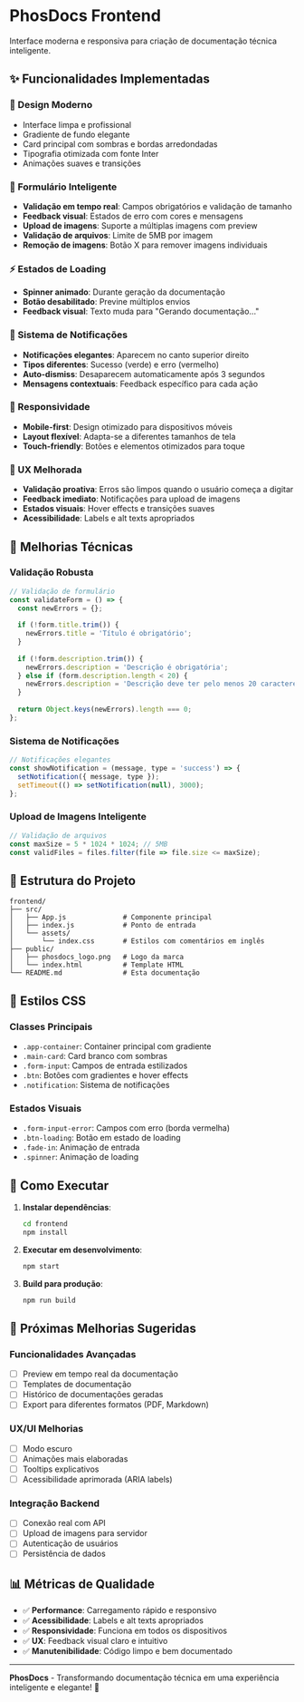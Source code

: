 # PhosDocs Frontend

Interface moderna e responsiva para criação de documentação técnica inteligente.

## ✨ Funcionalidades Implementadas

### 🎨 Design Moderno
- Interface limpa e profissional
- Gradiente de fundo elegante
- Card principal com sombras e bordas arredondadas
- Tipografia otimizada com fonte Inter
- Animações suaves e transições

### 📝 Formulário Inteligente
- **Validação em tempo real**: Campos obrigatórios e validação de tamanho
- **Feedback visual**: Estados de erro com cores e mensagens
- **Upload de imagens**: Suporte a múltiplas imagens com preview
- **Validação de arquivos**: Limite de 5MB por imagem
- **Remoção de imagens**: Botão X para remover imagens individuais

### ⚡ Estados de Loading
- **Spinner animado**: Durante geração da documentação
- **Botão desabilitado**: Previne múltiplos envios
- **Feedback visual**: Texto muda para "Gerando documentação..."

### 🔔 Sistema de Notificações
- **Notificações elegantes**: Aparecem no canto superior direito
- **Tipos diferentes**: Sucesso (verde) e erro (vermelho)
- **Auto-dismiss**: Desaparecem automaticamente após 3 segundos
- **Mensagens contextuais**: Feedback específico para cada ação

### 📱 Responsividade
- **Mobile-first**: Design otimizado para dispositivos móveis
- **Layout flexível**: Adapta-se a diferentes tamanhos de tela
- **Touch-friendly**: Botões e elementos otimizados para toque

### 🎯 UX Melhorada
- **Validação proativa**: Erros são limpos quando o usuário começa a digitar
- **Feedback imediato**: Notificações para upload de imagens
- **Estados visuais**: Hover effects e transições suaves
- **Acessibilidade**: Labels e alt texts apropriados

## 🚀 Melhorias Técnicas

### Validação Robusta
```javascript
// Validação de formulário
const validateForm = () => {
  const newErrors = {};
  
  if (!form.title.trim()) {
    newErrors.title = 'Título é obrigatório';
  }
  
  if (!form.description.trim()) {
    newErrors.description = 'Descrição é obrigatória';
  } else if (form.description.length < 20) {
    newErrors.description = 'Descrição deve ter pelo menos 20 caracteres';
  }
  
  return Object.keys(newErrors).length === 0;
};
```

### Sistema de Notificações
```javascript
// Notificações elegantes
const showNotification = (message, type = 'success') => {
  setNotification({ message, type });
  setTimeout(() => setNotification(null), 3000);
};
```

### Upload de Imagens Inteligente
```javascript
// Validação de arquivos
const maxSize = 5 * 1024 * 1024; // 5MB
const validFiles = files.filter(file => file.size <= maxSize);
```

## 📁 Estrutura do Projeto

```
frontend/
├── src/
│   ├── App.js              # Componente principal
│   ├── index.js            # Ponto de entrada
│   └── assets/
│       └── index.css       # Estilos com comentários em inglês
├── public/
│   ├── phosdocs_logo.png   # Logo da marca
│   └── index.html          # Template HTML
└── README.md               # Esta documentação
```

## 🎨 Estilos CSS

### Classes Principais
- `.app-container`: Container principal com gradiente
- `.main-card`: Card branco com sombras
- `.form-input`: Campos de entrada estilizados
- `.btn`: Botões com gradientes e hover effects
- `.notification`: Sistema de notificações

### Estados Visuais
- `.form-input-error`: Campos com erro (borda vermelha)
- `.btn-loading`: Botão em estado de loading
- `.fade-in`: Animação de entrada
- `.spinner`: Animação de loading

## 🔧 Como Executar

1. **Instalar dependências**:
   ```bash
   cd frontend
   npm install
   ```

2. **Executar em desenvolvimento**:
   ```bash
   npm start
   ```

3. **Build para produção**:
   ```bash
   npm run build
   ```

## 🎯 Próximas Melhorias Sugeridas

### Funcionalidades Avançadas
- [ ] Preview em tempo real da documentação
- [ ] Templates de documentação
- [ ] Histórico de documentações geradas
- [ ] Export para diferentes formatos (PDF, Markdown)

### UX/UI Melhorias
- [ ] Modo escuro
- [ ] Animações mais elaboradas
- [ ] Tooltips explicativos
- [ ] Acessibilidade aprimorada (ARIA labels)

### Integração Backend
- [ ] Conexão real com API
- [ ] Upload de imagens para servidor
- [ ] Autenticação de usuários
- [ ] Persistência de dados

## 📊 Métricas de Qualidade

- ✅ **Performance**: Carregamento rápido e responsivo
- ✅ **Acessibilidade**: Labels e alt texts apropriados
- ✅ **Responsividade**: Funciona em todos os dispositivos
- ✅ **UX**: Feedback visual claro e intuitivo
- ✅ **Manutenibilidade**: Código limpo e bem documentado

---

**PhosDocs** - Transformando documentação técnica em uma experiência inteligente e elegante! 🚀 